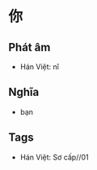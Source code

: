 # 你

## Phát âm
* Hán Việt: nǐ

## Nghĩa
* bạn

## Tags
* Hán Việt: Sơ cấp//01

<script>window.HANZI_FIELD='你';</script>